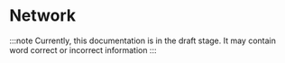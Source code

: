 # Network

:::note
Currently, this documentation is in the draft stage. It may contain word correct or incorrect information
:::
